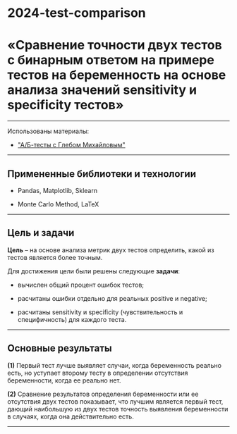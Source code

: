 # 2024-test-comparison

# **«Сравнение точности двух тестов с бинарным ответом на примере тестов на беременность на основе анализа значений sensitivity и specificity тестов»**

---

Использованы материалы:

* ["А/Б-тесты с Глебом Михайловым"](https://stepik.org/194930 "Курс по А/Б-тестам на Stepik.org")

---

## **Примененные библиотеки и технологии**

* Pandas, Matplotlib, Sklearn

* Monte Carlo Method, LaTeX

---

## **Цель и задачи**

**Цель** – на основе анализа метрик двух тестов определить, какой из тестов является более точным.

Для достижения цели были решены следующие **задачи**:

 * вычислен общий процент ошибок тестов;

 * расчитаны ошибки отдельно для реальных positive и negative;

 * расчитаны sensitivity и specificity (чувствительность и специфичность) для каждого теста.

---

## **Основные результаты**

**(1)** Первый тест лучше выявляет случаи, когда беременность реально есть, но уступает второму тесту в определении отсутствия беременности, когда ее реально нет.

**(2)** Сравнение результатов определения беременности или ее отсутствия двух тестов показывает, что лучшим является первый тест, дающий наибольшую из двух тестов точность выявления беременности в случаях, когда она действительно есть.

---
